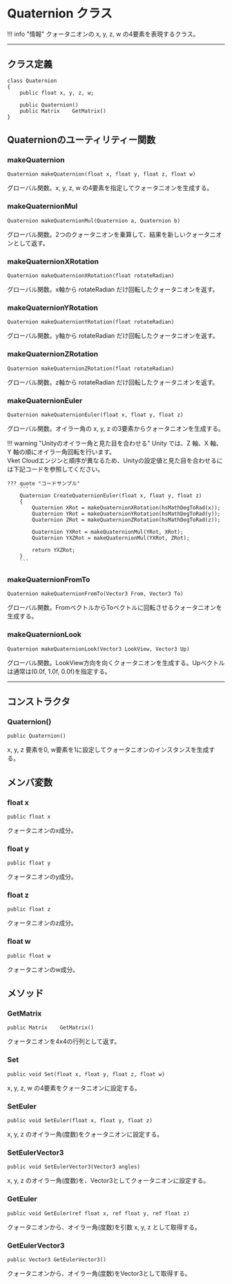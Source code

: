 
# Quaternion クラス

!!! info "情報"
    クォータニオンの x, y, z, w の4要素を表現するクラス。

***

## クラス定義

```
class Quaternion
{
    public float x, y, z, w;
    
    public Quaternion()
    public Matrix    GetMatrix()
}
```

## Quaternionのユーティリティー関数

### makeQuaternion

`Quaternion makeQuaternion(float x, float y, float z, float w)`

グローバル関数。x, y, z, w の4要素を指定してクォータニオンを生成する。

### makeQuaternionMul

`Quaternion makeQuaternionMul(Quaternion a, Quaternion b)`

グローバル関数。2つのクォータニオンを乗算して、結果を新しいクォータニオンとして返す。

### makeQuaternionXRotation

`Quaternion makeQuaternionXRotation(float rotateRadian)`

グローバル関数。x軸から rotateRadian だけ回転したクォータニオンを返す。

### makeQuaternionYRotation

`Quaternion makeQuaternionYRotation(float rotateRadian)`

グローバル関数。y軸から rotateRadian だけ回転したクォータニオンを返す。

### makeQuaternionZRotation

`Quaternion makeQuaternionZRotation(float rotateRadian)`

グローバル関数。z軸から rotateRadian だけ回転したクォータニオンを返す。

### makeQuaternionEuler

`Quaternion makeQuaternionEuler(float x, float y, float z)`

グローバル関数。オイラー角の x, y, z の3要素からクォータニオンを生成する。

!!! warning "Unityのオイラー角と見た目を合わせる"
    Unity では、Z 軸、X 軸、Y 軸の順にオイラー角回転を行います。<br>
    Vket Cloudエンジンと順序が異なるため、Unityの設定値と見た目を合わせるには下記コードを参照してください。

    ??? quote "コードサンプル"
        ```
        Quaternion CreateQuaternionEuler(float x, float y, float z)
        {
            Quaternion XRot = makeQuaternionXRotation(hsMathDegToRad(x));
            Quaternion YRot = makeQuaternionYRotation(hsMathDegToRad(y));
            Quaternion ZRot = makeQuaternionZRotation(hsMathDegToRad(z));

            Quaternion YXRot = makeQuaternionMul(YRot, XRot);
            Quaternion YXZRot = makeQuaternionMul(YXRot, ZRot);

            return YXZRot;
        }
        ```

### makeQuaternionFromTo

`Quaternion makeQuaternionFromTo(Vector3 From, Vector3 To)`

グローバル関数。FromベクトルからToベクトルに回転させるクォータニオンを生成する。

### makeQuaternionLook

`Quaternion makeQuaternionLook(Vector3 LookView, Vector3 Up)`

グローバル関数。LookView方向を向くクォータニオンを生成する。Upベクトルは通常は(0.0f, 1.0f, 0.0f)を指定する。

***

## コンストラクタ

### Quaternion()

`public Quaternion()`

x, y, z 要素を0, w要素を1に設定してクォータニオンのインスタンスを生成する。

## メンバ変数

### float x

`public float x`

クォータニオンのx成分。

### float y

`public float y`

クォータニオンのy成分。

### float z

`public float z`

クォータニオンのz成分。

### float w

`public float w`

クォータニオンのw成分。

## メソッド

### GetMatrix

`public Matrix    GetMatrix()`

クォータニオンを4x4の行列として返す。

### Set

`public void Set(float x, float y, float z, float w)`

x, y, z, w の4要素をクォータニオンに設定する。

### SetEuler

`public void SetEuler(float x, float y, float z)`

x, y, z のオイラー角(度数)をクォータニオンに設定する。

### SetEulerVector3

`public void SetEulerVector3(Vector3 angles)`

x, y, z のオイラー角(度数)を、Vector3としてクォータニオンに設定する。

### GetEuler

`public void GetEuler(ref float x, ref float y, ref float z)`

クォータニオンから、オイラー角(度数)を引数 x, y, z として取得する。

### GetEulerVector3

`public Vector3 GetEulerVector3()`

クォータニオンから、オイラー角(度数)をVector3として取得する。
